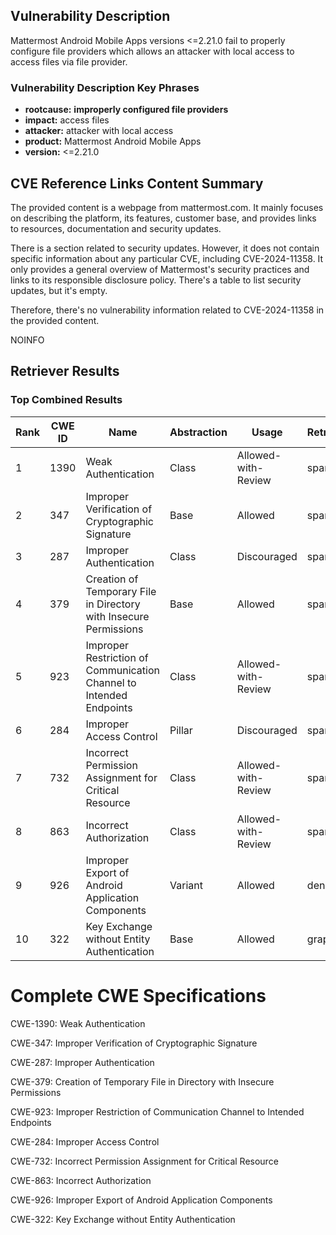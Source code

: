 ## Vulnerability Description
Mattermost Android Mobile Apps versions <=2.21.0 fail to properly configure file providers which allows an attacker with local access to access files via file provider.

### Vulnerability Description Key Phrases
- **rootcause:** **improperly configured file providers**
- **impact:** access files
- **attacker:** attacker with local access
- **product:** Mattermost Android Mobile Apps
- **version:** <=2.21.0

## CVE Reference Links Content Summary
The provided content is a webpage from mattermost.com. It mainly focuses on describing the platform, its features, customer base, and provides links to resources, documentation and security updates.

There is a section related to security updates. However, it does not contain specific information about any particular CVE, including CVE-2024-11358. It only provides a general overview of Mattermost's security practices and links to its responsible disclosure policy. There's a table to list security updates, but it's empty.

Therefore, there's no vulnerability information related to CVE-2024-11358 in the provided content.

NOINFO

## Retriever Results

### Top Combined Results

| Rank | CWE ID | Name | Abstraction | Usage  | Retrievers | Individual Scores |
|------|--------|------|-------------|-------|------------|-------------------|
| 1 | 1390 | Weak Authentication | Class | Allowed-with-Review | sparse | 0.163 |
| 2 | 347 | Improper Verification of Cryptographic Signature | Base | Allowed | sparse | 0.153 |
| 3 | 287 | Improper Authentication | Class | Discouraged | sparse | 0.149 |
| 4 | 379 | Creation of Temporary File in Directory with Insecure Permissions | Base | Allowed | sparse | 0.146 |
| 5 | 923 | Improper Restriction of Communication Channel to Intended Endpoints | Class | Allowed-with-Review | sparse | 0.144 |
| 6 | 284 | Improper Access Control | Pillar | Discouraged | sparse | 0.144 |
| 7 | 732 | Incorrect Permission Assignment for Critical Resource | Class | Allowed-with-Review | sparse | 0.144 |
| 8 | 863 | Incorrect Authorization | Class | Allowed-with-Review | sparse | 0.143 |
| 9 | 926 | Improper Export of Android Application Components | Variant | Allowed | dense | 0.532 |
| 10 | 322 | Key Exchange without Entity Authentication | Base | Allowed | graph | 0.003 |



# Complete CWE Specifications

CWE-1390: Weak Authentication

CWE-347: Improper Verification of Cryptographic Signature

CWE-287: Improper Authentication

CWE-379: Creation of Temporary File in Directory with Insecure Permissions

CWE-923: Improper Restriction of Communication Channel to Intended Endpoints

CWE-284: Improper Access Control

CWE-732: Incorrect Permission Assignment for Critical Resource

CWE-863: Incorrect Authorization

CWE-926: Improper Export of Android Application Components

CWE-322: Key Exchange without Entity Authentication